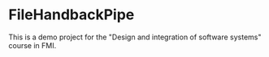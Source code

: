 FileHandbackPipe
================

This is a demo project for the "Design and integration of software systems" course in FMI.
